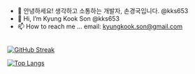 - 👋 안녕하세요! 생각하고 소통하는 개발자, 손경국입니다. @kks653
- 👋 Hi, I’m Kyung Kook Son @kks653
- 📫 How to reach me ... email: kyungkook.son@gmail.com 
<!-- - 🐣 최근 들어 1일 1커밋을 실천하려고 노력중입니다! -->

<br>[![GitHub Streak](https://github-readme-streak-stats.herokuapp.com?user=kks653&date_format=M%20j%5B%2C%20Y%5D)](https://git.io/streak-stats)<br>
<!-- ![Anurag's GitHub stats](https://github-readme-stats.vercel.app/api?username=kks653&show_icons=true&theme=graywhite) <br><br> -->
[![Top Langs](https://github-readme-stats.vercel.app/api/top-langs/?username=kks653&layout=compact)](https://github.com/anuraghazra/github-readme-stats)

<!---
kks653/kks653 is a ✨ special ✨ repository because its `README.md` (this file) appears on your GitHub profile.
You can click the Preview link to take a look at your changes.
--->
